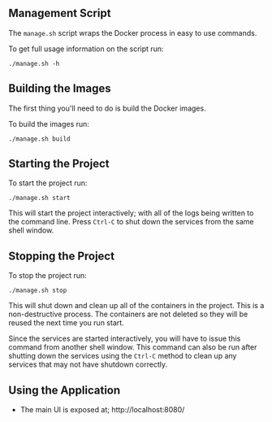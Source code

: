 

## Management Script

The `manage.sh` script wraps the Docker process in easy to use commands.

To get full usage information on the script run:
```
./manage.sh -h
```
  
## Building the Images

The first thing you'll need to do is build the Docker images. 

To build the images run:
```
./manage.sh build
```


## Starting the Project

To start the project run:
```
./manage.sh start
```

This will start the project interactively; with all of the logs being written to the command line.  Press `Ctrl-C` to shut down the services from the same shell window.

## Stopping the Project

To stop the project run:
```
./manage.sh stop
```

This will shut down and clean up all of the containers in the project.  This is a non-destructive process.  The containers are not deleted so they will be reused the next time you run start.

Since the services are started interactively, you will have to issue this command from another shell window.  This command can also be run after shutting down the services using the `Ctrl-C` method to clean up any services that may not have shutdown correctly.

## Using the Application

* The main UI is exposed at; http://localhost:8080/

